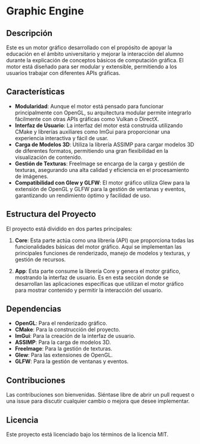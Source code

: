 # Graphic Engine

## Descripción

Este es un motor gráfico desarrollado con el propósito de apoyar la educación en el ámbito universitario y mejorar la interacción del alumno durante la explicación de conceptos básicos de computación gráfica. El motor está diseñado para ser modular y extensible, permitiendo a los usuarios trabajar con diferentes APIs gráficas.

## Características

- **Modularidad**: Aunque el motor está pensado para funcionar principalmente con OpenGL, su arquitectura modular permite integrarlo fácilmente con otras APIs gráficas como Vulkan o DirectX.
- **Interfaz de Usuario**: La interfaz del motor está construida utilizando CMake y librerías auxiliares como ImGui para proporcionar una experiencia interactiva y fácil de usar.
- **Carga de Modelos 3D**: Utiliza la librería ASSIMP para cargar modelos 3D de diferentes formatos, permitiendo una gran flexibilidad en la visualización de contenido.
- **Gestión de Texturas**: FreeImage se encarga de la carga y gestión de texturas, asegurando una alta calidad y eficiencia en el procesamiento de imágenes.
- **Compatibilidad con Glew y GLFW**: El motor gráfico utiliza Glew para la extensión de OpenGL y GLFW para la gestión de ventanas y eventos, garantizando un rendimiento óptimo y facilidad de uso.

## Estructura del Proyecto

El proyecto está dividido en dos partes principales:

1. **Core**: Esta parte actúa como una librería (API) que proporciona todas las funcionalidades básicas del motor gráfico. Aquí se implementan las principales funciones de renderizado, manejo de modelos y texturas, y gestión de recursos.

2. **App**: Esta parte consume la librería Core y genera el motor gráfico, mostrando la interfaz de usuario. Es en esta sección donde se desarrollan las aplicaciones específicas que utilizan el motor gráfico para mostrar contenido y permitir la interacción del usuario.

## Dependencias

- **OpenGL**: Para el renderizado gráfico.
- **CMake**: Para la construcción del proyecto.
- **ImGui**: Para la creación de la interfaz de usuario.
- **ASSIMP**: Para la carga de modelos 3D.
- **FreeImage**: Para la gestión de texturas.
- **Glew**: Para las extensiones de OpenGL.
- **GLFW**: Para la gestión de ventanas y eventos.

## Contribuciones
Las contribuciones son bienvenidas. Siéntase libre de abrir un pull request o una issue para discutir cualquier cambio o mejora que desee implementar.

## Licencia
Este proyecto está licenciado bajo los términos de la licencia MIT.
